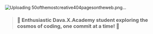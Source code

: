 ![Uploading 50ofthemostcreative404pagesontheweb.png…]()
 
> ### 🚀 Enthusiastic Dava.X.Academy student exploring the cosmos of coding, one commit at a time! 🌟
